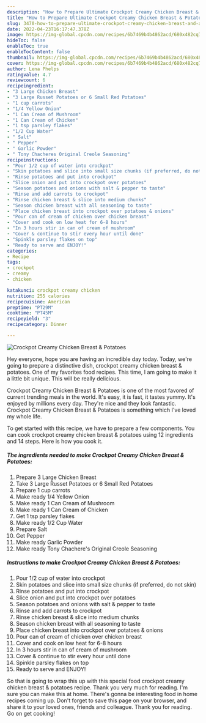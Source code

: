 ```yaml
---
description: "How to Prepare Ultimate Crockpot Creamy Chicken Breast & Potatoes"
title: "How to Prepare Ultimate Crockpot Creamy Chicken Breast & Potatoes"
slug: 3470-how-to-prepare-ultimate-crockpot-creamy-chicken-breast-and-amp-potatoes
date: 2022-04-23T16:17:47.378Z
image: https://img-global.cpcdn.com/recipes/6b7469b4b4862acd/680x482cq70/crockpot-creamy-chicken-breast-potatoes-recipe-main-photo.jpg
hideToc: false
enableToc: true
enableTocContent: false
thumbnail: https://img-global.cpcdn.com/recipes/6b7469b4b4862acd/680x482cq70/crockpot-creamy-chicken-breast-potatoes-recipe-main-photo.jpg
cover: https://img-global.cpcdn.com/recipes/6b7469b4b4862acd/680x482cq70/crockpot-creamy-chicken-breast-potatoes-recipe-main-photo.jpg
author: Lena Phelps
ratingvalue: 4.7
reviewcount: 6
recipeingredient:
- "3 Large Chicken Breast"
- "3 Large Russet Potatoes or 6 Small Red Potatoes"
- "1 cup carrots"
- "1/4 Yellow Onion"
- "1 Can Cream of Mushroom"
- "1 Can Cream of Chicken"
- "1 tsp parsley flakes"
- "1/2 Cup Water"
- " Salt"
- " Pepper"
- " Garlic Powder"
- " Tony Chacheres Original Creole Seasoning"
recipeinstructions:
- "Pour 1/2 cup of water into crockpot"
- "Skin potatoes and slice into small size chunks (if preferred, do not skin)"
- "Rinse potatoes and put into crockpot"
- "Slice onion and put into crockpot over potatoes"
- "Season potatoes and onions with salt & pepper to taste"
- "Rinse and add carrots to crockpot"
- "Rinse chicken breast & slice into medium chunks"
- "Season chicken breast with all seasoning to taste"
- "Place chicken breast into crockpot over potatoes & onions"
- "Pour can of cream of chicken over chicken breast"
- "Cover and cook on low heat for 6-8 hours"
- "In 3 hours stir in can of cream of mushroom"
- "Cover & continue to stir every hour until done"
- "Spinkle parsley flakes on top"
- "Ready to serve and ENJOY!"
categories:
- Recipe
tags:
- crockpot
- creamy
- chicken

katakunci: crockpot creamy chicken 
nutrition: 255 calories
recipecuisine: American
preptime: "PT29M"
cooktime: "PT45M"
recipeyield: "3"
recipecategory: Dinner

---
```



![Crockpot Creamy Chicken Breast & Potatoes](https://img-global.cpcdn.com/recipes/6b7469b4b4862acd/680x482cq70/crockpot-creamy-chicken-breast-potatoes-recipe-main-photo.jpg)

Hey everyone, hope you are having an incredible day today. Today, we're going to prepare a distinctive dish, crockpot creamy chicken breast & potatoes. One of my favorites food recipes. This time, I am going to make it a little bit unique. This will be really delicious.

Crockpot Creamy Chicken Breast & Potatoes is one of the most favored of current trending meals in the world. It's easy, it is fast, it tastes yummy. It's enjoyed by millions every day. They're nice and they look fantastic. Crockpot Creamy Chicken Breast & Potatoes is something which I've loved my whole life.




To get started with this recipe, we have to prepare a few components. You can cook crockpot creamy chicken breast & potatoes using 12 ingredients and 14 steps. Here is how you cook it.

<!--inarticleads1-->

##### The ingredients needed to make Crockpot Creamy Chicken Breast & Potatoes:

1. Prepare 3 Large Chicken Breast
1. Take 3 Large Russet Potatoes or 6 Small Red Potatoes
1. Prepare 1 cup carrots
1. Make ready 1/4 Yellow Onion
1. Make ready 1 Can Cream of Mushroom
1. Make ready 1 Can Cream of Chicken
1. Get 1 tsp parsley flakes
1. Make ready 1/2 Cup Water
1. Prepare  Salt
1. Get  Pepper
1. Make ready  Garlic Powder
1. Make ready  Tony Chachere&#39;s Original Creole Seasoning




<!--inarticleads2-->

##### Instructions to make Crockpot Creamy Chicken Breast & Potatoes:

1. Pour 1/2 cup of water into crockpot
1. Skin potatoes and slice into small size chunks (if preferred, do not skin)
1. Rinse potatoes and put into crockpot
1. Slice onion and put into crockpot over potatoes
1. Season potatoes and onions with salt & pepper to taste
1. Rinse and add carrots to crockpot
1. Rinse chicken breast & slice into medium chunks
1. Season chicken breast with all seasoning to taste
1. Place chicken breast into crockpot over potatoes & onions
1. Pour can of cream of chicken over chicken breast
1. Cover and cook on low heat for 6-8 hours
1. In 3 hours stir in can of cream of mushroom
1. Cover & continue to stir every hour until done
1. Spinkle parsley flakes on top
1. Ready to serve and ENJOY!



So that is going to wrap this up with this special food crockpot creamy chicken breast & potatoes recipe. Thank you very much for reading. I'm sure you can make this at home. There's gonna be interesting food in home recipes coming up. Don't forget to save this page on your browser, and share it to your loved ones, friends and colleague. Thank you for reading. Go on get cooking!
